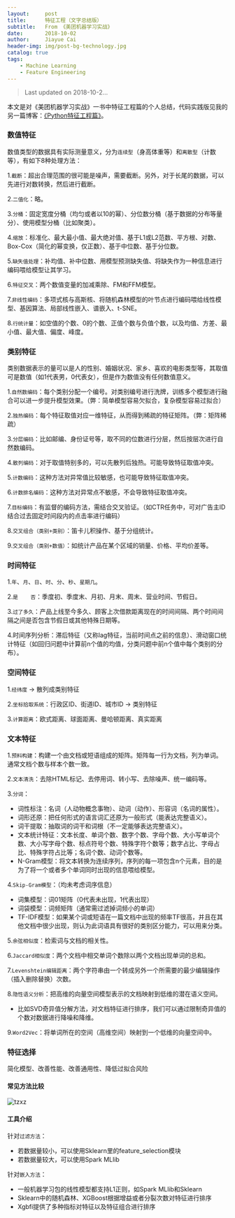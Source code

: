 ```yaml
---
layout:     post
title:      特征工程（文字总结版）
subtitle:   From 《美团机器学习实战》
date:       2018-10-02
author:     Jiayue Cai
header-img: img/post-bg-technology.jpg
catalog: true
tags:
    - Machine Learning
    - Feature Engineering
---
```



>Last updated on 2018-10-2... 

本文是对《美团机器学习实战》一书中特征工程篇的个人总结，代码实践版见我的另一篇博客：[《Python特征工程篇》](https://coladrill.github.io/2018/03/08/Python%E7%89%B9%E5%BE%81%E5%B7%A5%E7%A8%8B%E7%AF%87/)。

### 数值特征

数值类型的数据具有实际测量意义，分为`连续型`（身高体重等）和`离散型`（计数等），有如下8种处理方法：

1.`截断`：超出合理范围的很可能是噪声，需要截断。另外，对于长尾的数据，可以先进行对数转换，然后进行截断。

2.`二值化`：略。

3.`分桶`：固定宽度分桶（均匀或者以10的幂）、分位数分桶（基于数据的分布等量分）、使用模型分桶（比如聚类）。

4.`缩放`：标准化、最大最小值、最大绝对值、基于L1或L2范数、平方根、对数、Box-Cox（简化的幂变换，仅正数）、基于中位数、基于分位数。

5.`缺失值处理`：补均值、补中位数、用模型预测缺失值、将缺失作为一种信息进行编码喂给模型让其学习。

6.`特征交叉`：两个数值变量的加减乘除、FM和FFM模型。

7.`非线性编码`：多项式核与高斯核、将随机森林模型的叶节点进行编码喂给线性模型、基因算法、局部线性嵌入、谱嵌入、t-SNE。

8.`行统计量`：如空值的个数、0的个数、正值个数与负值个数，以及均值、方差、最小值、最大值、偏度、峰度。

### 类别特征

类别数据表示的量可以是人的性别、婚姻状况、家乡、喜欢的电影类型等，其取值可是数值（如1代表男，0代表女），但是作为数值没有任何数值意义。

1.`自然数编码`：每个类别分配一个编号。对类别编号进行洗牌，训练多个模型进行融合可以进一步提升模型效果。（弊：简单模型容易欠拟合，复杂模型容易过拟合）

2.`独热编码`：每个特征取值对应一维特征，从而得到稀疏的特征矩阵。（弊：矩阵稀疏）

3.`分层编码`：比如邮编、身份证号等，取不同的位数进行分层，然后按层次进行自然数编码。

4.`散列编码`：对于取值特别多的，可以先散列后独热。可能导致特征取值冲突。

5.`计数编码`：这种方法对异常值比较敏感，也可能导致特征取值冲突。

6.`计数排名编码`：这种方法对异常点不敏感，不会导致特征取值冲突。

7.`目标编码`：有监督的编码方法，需结合交叉验证。（如CTR任务中，可对广告主ID结合过去固定时间段内的点击率进行编码）

8.`交叉组合（类别+类别）`：笛卡儿积操作、基于分组统计。

9.`交叉组合（类别+数值）`：如统计产品在某个区域的销量、价格、平均价差等。

### 时间特征

1.`年`、`月`、`日`、`时`、`分`、`秒`、`星期几`。

2.`是	否`：季度初、季度末、月初、月末、周末、营业时间、节假日。

3.`过了多久`：产品上线至今多久、顾客上次借款距离现在的时间间隔、两个时间间隔之间是否包含节假日或其他特殊日期等。

4.时间序列分析：滞后特征（又称lag特征，当前时间点之前的信息）、滑动窗口统计特征（如回归问题中计算前n个值的均值，分类问题中前n个值中每个类别的分布）。

### 空间特征

1.`经纬度` -> 散列成类别特征

2.`坐标拾取系统`：行政区ID、街道ID、城市ID -> 类别特征

3.`计算距离`：欧式距离、球面距离、曼哈顿距离、真实距离

### 文本特征

1.`预料构建`：构建一个由文档或短语组成的矩阵。矩阵每一行为文档，列为单词。通常文档个数与样本个数一致。

2.`文本清洗`：去除HTML标记、去停用词、转小写、去除噪声、统一编码等。

3.`分词`：
- 词性标注：名词（人动物概念事物）、动词（动作）、形容词（名词的属性）。
- 词形还原：把任何形式的语言词汇还原为一般形式（能表达完整语义）。
- 词干提取：抽取词的词干和词根（不一定能够表达完整语义）。
- 文本统计特征：文本长度、单词个数、数字个数、字母个数、大小写单词个数、大小写字母个数、标点符号个数、特殊字符个数等；数字占比、字母占比、特殊字符占比等；名词个数、动词个数等。
- N-Gram模型：将文本转换为连续序列，序列的每一项包含n个元素，目的是为了将一个或者多个单词同时出现的信息喂给模型。

4.`Skip-Gram模型`：（均未考虑词序信息）
- 词集模型：词01矩阵（0代表未出现，1代表出现）
- 词袋模型：词频矩阵（通常需过滤掉词频小的单词）
- TF-IDF模型：如果某个词或短语在一篇文档中出现的频率TF很高，并且在其他文档中很少出现，则认为此词语具有很好的类别区分能力，可以用来分类。

5.`余弦相似度`：检索词与文档的相关性。

6.`Jaccard相似度`：两个文档中相交单词个数除以两个文档出现单词的总和。

7.`Levenshtein编辑距离`：两个字符串由一个转成另外一个所需要的最少编辑操作（插入删除替换）次数。

8.`隐性语义分析`：把高维的向量空间模型表示的文档映射到低维的潜在语义空间。
- 比如SVD奇异值分解方法，对文档特征进行排序，我们可以通过限制奇异值的个数对数据进行降噪和降维。

9.`Word2Vec`：将单词所在的空间（高维空间）映射到一个低维的向量空间中。

### 特征选择

简化模型、改善性能、改善通用性、降低过拟合风险

#### 常见方法比较
![tzxz](https://upload-images.jianshu.io/upload_images/13187322-01f843bd7aa0ec00.jpg?imageMogr2/auto-orient/strip%7CimageView2/2/w/702/format/webp)

#### 工具介绍

针对`过滤方法`：
- 若数据量较小，可以使用Sklearn里的feature_selection模块
- 若数据量较大，可以使用Spark MLlib

针对`嵌入方法`：
- 一般机器学习包的线性模型都支持L1正则，如Spark MLlib和Sklearn
- Sklearn中的随机森林、XGBoost根据增益或者分裂次数对特征进行排序
- Xgbfi提供了多种指标对特征以及特征组合进行排序








